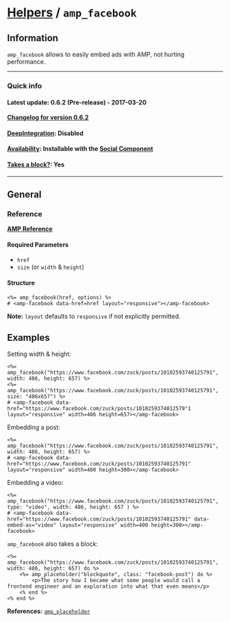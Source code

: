 
# [Helpers](https://github.com/slooob/amp-html/tree/master/lib/amp-html/helpers/docs#amp-html-helpers) / `amp_facebook`


## Information

`amp_facebook` allows to easily embed ads with AMP, not hurting performance.

---

### Quick info

#### Latest update: 0.6.2 (Pre-release) - 2017-03-20

[**Changelog for version 0.6.2**](https://github.com/slooob/amp-html/blob/master/CHANGELOG.md#062-pre-release---2017-03-20)

#### [DeepIntegration](https://github.com/slooob/amp-html/tree/master/lib/amp-html/helpers/docs#deepintegration-helpers): Disabled

#### [Availability](https://github.com/slooob/amp-html/tree/master/lib/amp-html/helpers/docs#availability-of-helpers): Installable with the [Social Component](https://github.com/slooob/amp-html/tree/master/lib/amp-html/components/docs/social.md)

#### [Takes a block?](https://github.com/slooob/amp-html/tree/master/lib/amp-html/helpers/docs#takes-a-block): Yes

---

## General

### Reference

[**AMP Reference**](https://www.ampproject.org/docs/reference/components/social/amp-facebook)

#### Required Parameters

* `href`
* `size` (or `width` & `height`)

#### Structure

    <%= amp_facebook(href, options) %>
    # <amp-facebook data-href=href layout="responsive"></amp-facebook>

**Note:** `layout` defaults to `responsive` if not explicitly permitted.


## Examples

Setting width & height:

    <%= amp_facebook("https://www.facebook.com/zuck/posts/10102593740125791", width: 486, height: 657) %>
    <%= amp_facebook("https://www.facebook.com/zuck/posts/10102593740125791", size: "486x657") %>
    # <amp-facebook data-href="https://www.facebook.com/zuck/posts/1010259374012579"1 layout="responsive" width=486 height=657></amp-facebook>

Embedding a post:

    <%= amp_facebook("https://www.facebook.com/zuck/posts/10102593740125791", width: 486, height: 657) %>
    # <amp-facebook data-href="https://www.facebook.com/zuck/posts/10102593740125791" layout="responsive" width=400 height=300></amp-facebook>

Embedding a video:

    <%= amp_facebook("https://www.facebook.com/zuck/posts/10102593740125791", type: "video", width: 486, height: 657 ) %>
    # <amp-facebook data-href="https://www.facebook.com/zuck/posts/10102593740125791" data-embed-as="video" layout="responsive" width=400 height=300></amp-facebook>

`amp_facebook` also takes a block:

    <%= amp_facebook("https://www.facebook.com/zuck/posts/10102593740125791", width: 486, height: 657) do %>
        <%= amp_placeholder("blockquote", class: "facebook-post") do %>
            <p>The story how I became what some people would call a frontend engineer and an exploration into what that even means</p>
        <% end %>
    <% end %>

**References:** [`amp_placeholder`](https://github.com/slooob/amp-html/blob/master/lib/amp-html/helpers/docs/amp_placeholder.md)
